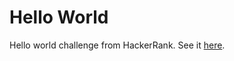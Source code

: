 # Hello World

Hello world challenge from HackerRank. See it [here](https://www.hackerrank.com/challenges/py-hello-world/problem).
